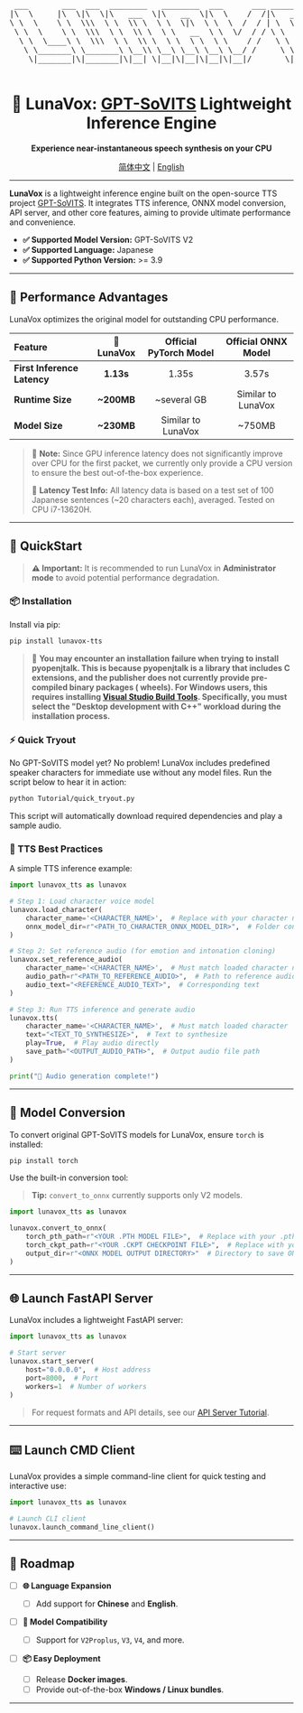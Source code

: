 <div align="center">
<pre>
 ___       ___  ___  ________   ________  ___      ___ ________     ___    ___ 
|\  \     |\  \|\  \|\   ___  \|\   __  \|\  \    /  /|\   __  \   |\  \  /  /|
\ \  \    \ \  \\\  \ \  \\ \  \ \  \|\  \ \  \  /  / | \  \|\  \  \ \  \/  / /
 \ \  \    \ \  \\\  \ \  \\ \  \ \   __  \ \  \/  / / \ \  \\\  \  \ \    / / 
  \ \  \____\ \  \\\  \ \  \\ \  \ \  \ \  \ \    / /   \ \  \\\  \  /     \/  
   \ \_______\ \_______\ \__\\ \__\ \__\ \__\ \__/ /     \ \_______\/  /\   \  
    \|_______|\|_______|\|__| \|__|\|__|\|__|\|__|/       \|_______/__/ /\ __\ 
                                                                   |__|/ \|__| 
</pre>
</div>

<div align="center">

# 🔮 LunaVox: [GPT-SoVITS](https://github.com/RVC-Boss/GPT-SoVITS) Lightweight Inference Engine

**Experience near-instantaneous speech synthesis on your CPU**

[简体中文](./README_zh.md) | [English](./README.md)

</div>

---

**LunaVox** is a lightweight inference engine built on the open-source TTS
project [GPT-SoVITS](https://github.com/RVC-Boss/GPT-SoVITS). It integrates TTS inference, ONNX model conversion, API
server, and other core features, aiming to provide ultimate performance and convenience.

* **✅ Supported Model Version:** GPT-SoVITS V2
* **✅ Supported Language:** Japanese
* **✅ Supported Python Version:** >= 3.9

---

## 🚀 Performance Advantages

LunaVox optimizes the original model for outstanding CPU performance.

| Feature                     |  🔮 LunaVox | Official PyTorch Model | Official ONNX Model |
|:----------------------------|:-----------:|:----------------------:|:-------------------:|
| **First Inference Latency** |  **1.13s**  |         1.35s          |        3.57s        |
| **Runtime Size**            | **\~200MB** |      \~several GB      |  Similar to LunaVox |
| **Model Size**              | **\~230MB** |    Similar to LunaVox  |       \~750MB       |

> 📝 **Note:** Since GPU inference latency does not significantly improve over CPU for the first packet, we currently
> only provide a CPU version to ensure the best out-of-the-box experience.
>
> 📝 **Latency Test Info:** All latency data is based on a test set of 100 Japanese sentences (\~20 characters each),
> averaged. Tested on CPU i7-13620H.

---

## 🏁 QuickStart

> **⚠️ Important:** It is recommended to run LunaVox in **Administrator mode** to avoid potential performance degradation.

### 📦 Installation

Install via pip:

```bash
pip install lunavox-tts
```

> 📝 **You may encounter an installation failure when trying to install pyopenjtalk. This is because pyopenjtalk
> is a library that includes C extensions, and the publisher does not currently provide pre-compiled binary packages (
> wheels).
> For Windows users, this requires
installing [Visual Studio Build Tools](https://visualstudio.microsoft.com/visual-cpp-build-tools/). Specifically, you
must select the "Desktop
> development with C++" workload during the installation process.**

### ⚡️ Quick Tryout

No GPT-SoVITS model yet? No problem!
LunaVox includes predefined speaker characters for immediate use without any model
files. Run the script below to hear it in action:

```bash
python Tutorial/quick_tryout.py
```

This script will automatically download required dependencies and play a sample audio.

### 🎤 TTS Best Practices

A simple TTS inference example:

```python
import lunavox_tts as lunavox

# Step 1: Load character voice model
lunavox.load_character(
    character_name='<CHARACTER_NAME>',  # Replace with your character name
    onnx_model_dir=r"<PATH_TO_CHARACTER_ONNX_MODEL_DIR>",  # Folder containing ONNX model
)

# Step 2: Set reference audio (for emotion and intonation cloning)
lunavox.set_reference_audio(
    character_name='<CHARACTER_NAME>',  # Must match loaded character name
    audio_path=r"<PATH_TO_REFERENCE_AUDIO>",  # Path to reference audio
    audio_text="<REFERENCE_AUDIO_TEXT>",  # Corresponding text
)

# Step 3: Run TTS inference and generate audio
lunavox.tts(
    character_name='<CHARACTER_NAME>',  # Must match loaded character
    text="<TEXT_TO_SYNTHESIZE>",  # Text to synthesize
    play=True,  # Play audio directly
    save_path="<OUTPUT_AUDIO_PATH>",  # Output audio file path
)

print("🎉 Audio generation complete!")
```

---

## 🔧 Model Conversion

To convert original GPT-SoVITS models for LunaVox, ensure `torch` is installed:

```bash
pip install torch
```

Use the built-in conversion tool:

> **Tip:** `convert_to_onnx` currently supports only V2 models.

```python
import lunavox_tts as lunavox

lunavox.convert_to_onnx(
    torch_pth_path=r"<YOUR .PTH MODEL FILE>",  # Replace with your .pth file
    torch_ckpt_path=r"<YOUR .CKPT CHECKPOINT FILE>",  # Replace with your .ckpt file
    output_dir=r"<ONNX MODEL OUTPUT DIRECTORY>"  # Directory to save ONNX model
)
```

---

## 🌐 Launch FastAPI Server

LunaVox includes a lightweight FastAPI server:

```python
import lunavox_tts as lunavox

# Start server
lunavox.start_server(
    host="0.0.0.0",  # Host address
    port=8000,  # Port
    workers=1  # Number of workers
)
```

> For request formats and API details, see our [API Server Tutorial](./Tutorial/English/API%20Server%20Tutorial.py).

---

## ⌨️ Launch CMD Client

LunaVox provides a simple command-line client for quick testing and interactive use:

```python
import lunavox_tts as lunavox

# Launch CLI client
lunavox.launch_command_line_client()
```

---

## 📝 Roadmap

* [ ] **🌐 Language Expansion**

    * [ ] Add support for **Chinese** and **English**.

* [ ] **🚀 Model Compatibility**

    * [ ] Support for `V2Proplus`, `V3`, `V4`, and more.

* [ ] **📦 Easy Deployment**

    * [ ] Release **Docker images**.
    * [ ] Provide out-of-the-box **Windows / Linux bundles**.

---
